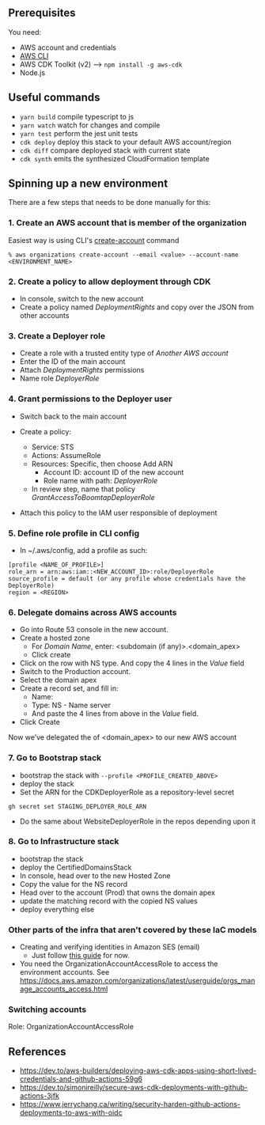 ## Prerequisites

You need:

- AWS account and credentials
- [AWS CLI](https://docs.aws.amazon.com/cli/latest/userguide/getting-started-install.html)
- AWS CDK Toolkit (v2) --> `npm install -g aws-cdk`
- Node.js

## Useful commands

- `yarn build` compile typescript to js
- `yarn watch` watch for changes and compile
- `yarn test` perform the jest unit tests
- `cdk deploy` deploy this stack to your default AWS account/region
- `cdk diff` compare deployed stack with current state
- `cdk synth` emits the synthesized CloudFormation template

## Spinning up a new environment

There are a few steps that needs to be done manually for this:

### 1. Create an AWS account that is member of the organization

Easiest way is using CLI's [create-account](https://docs.aws.amazon.com/cli/latest/reference/organizations/create-account.html) command

```
% aws organizations create-account --email <value> --account-name <ENVIRONMENT_NAME>
```

### 2. Create a policy to allow deployment through CDK

- In console, switch to the new account
- Create a policy named _DeploymentRights_ and copy over the JSON from other accounts

### 3. Create a Deployer role

- Create a role with a trusted entity type of _Another AWS account_
- Enter the ID of the main account
- Attach _DeploymentRights_ permissions
- Name role _DeployerRole_

### 4. Grant permissions to the Deployer user

- Switch back to the main account
- Create a policy:

  - Service: STS
  - Actions: AssumeRole
  - Resources: Specific, then choose Add ARN
    - Account ID: account ID of the new account
    - Role name with path: _DeployerRole_
  - In review step, name that policy _GrantAccessToBoomtapDeployerRole_

- Attach this policy to the IAM user responsible of deployment

### 5. Define role profile in CLI config

- In ~/.aws/config, add a profile
  as such:

```
[profile <NAME_OF_PROFILE>]
role_arn = arn:aws:iam::<NEW_ACCOUNT_ID>:role/DeployerRole
source_profile = default (or any profile whose credentials have the DeployerRole)
region = <REGION>
```

### 6. Delegate domains across AWS accounts

- Go into Route 53 console in the new account.
- Create a hosted zone
  - For _Domain Name_, enter: <subdomain (if any)>.<domain_apex>
  - Click create
- Click on the row with NS type. And copy the 4 lines in the _Value_ field
- Switch to the Production account.
- Select the domain apex
- Create a record set, and fill in:
  - Name: <subdomain>
  - Type: NS - Name server
  - And paste the 4 lines from above in the _Value_ field.
- Click Create

Now we’ve delegated the <subdomain> of <domain_apex> to our new AWS account

### 7. Go to Bootstrap stack

- bootstrap the stack with `--profile <PROFILE_CREATED_ABOVE>`
- deploy the stack
- Set the ARN for the CDKDeployerRole as a repository-level secret

```
gh secret set STAGING_DEPLOYER_ROLE_ARN
```

- Do the same about WebsiteDeployerRole in the repos depending upon it

### 8. Go to Infrastructure stack

- bootstrap the stack
- deploy the CertifiedDomainsStack
- In console, head over to the new Hosted Zone
- Copy the value for the NS record
- Head over to the account (Prod) that owns the domain apex
- update the matching record with the copied NS values
- deploy everything else

### Other parts of the infra that aren't covered by these IaC models

- Creating and verifying identities in Amazon SES (email)
  - Just follow [this guide](https://docs.aws.amazon.com/ses/latest/dg/creating-identities.html) for now.
- You need the OrganizationAccountAccessRole to access the environment accounts. See https://docs.aws.amazon.com/organizations/latest/userguide/orgs_manage_accounts_access.html

### Switching accounts

Role: OrganizationAccountAccessRole

## References

- https://dev.to/aws-builders/deploying-aws-cdk-apps-using-short-lived-credentials-and-github-actions-59g6
- https://dev.to/simonireilly/secure-aws-cdk-deployments-with-github-actions-3jfk
- https://www.jerrychang.ca/writing/security-harden-github-actions-deployments-to-aws-with-oidc
